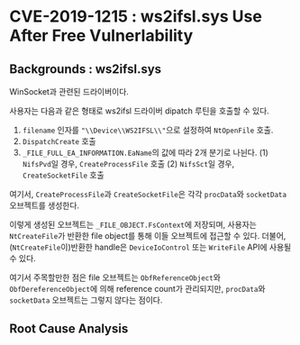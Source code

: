 # CVE-2019-1215 : ws2ifsl.sys Use After Free Vulnerlability

## Backgrounds : ws2ifsl.sys

WinSocket과 관련된 드라이버이다.

사용자는 다음과 같은 형태로 ws2ifsl 드라이버 dipatch 루틴을 호출할 수 있다.

1. `filename` 인자를 `"\\Device\\WS2IFSL\\"`으로 설정하여 `NtOpenFile` 호출.
2. `DispatchCreate` 호출
3. `_FILE_FULL_EA_INFORMATION.EaName`의 값에 따라 2개 분기로 나뉜다. 
(1) `NifsPvd`일 경우, `CreateProcessFile` 호출 (2) `NifsSct`일 경우, `CreateSocketFile` 호출

여기서, `CreateProcessFile`과 `CreateSocketFile`은 각각 `procData`와 `socketData` 오브젝트를 생성한다.

이렇게 생성된 오브젝트는 `_FILE_OBJECT.FsContext`에 저장되며, 사용자는 `NtCreateFile`가 반환한 file object를 통해 이들 오브젝트에 접근할 수 있다.
더불어, (`NtCreateFile`이)반환한 handle은 `DeviceIoControl` 또는 `WriteFile` API에 사용될 수 있다. 

여기서 주목할만한 점은 file 오브젝트는 `ObfReferenceObject`와 `ObfDereferenceObject`에 의해 reference count가 관리되지만, 
`procData`와 `socketData` 오브젝트는 그렇지 않다는 점이다.


## Root Cause Analysis






